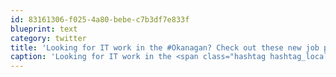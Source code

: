 ```yaml
---
id: 83161306-f025-4a80-bebe-c7b3df7e833f
blueprint: text
category: twitter
title: 'Looking for IT work in the #Okanagan? Check out these new job postings: http://okdg.org/jobs'
caption: 'Looking for IT work in the <span class="hashtag hashtag_local">#<a href="http://tweettemp.darylchymko.ca/?tag=okanagan">Okanagan</a>? Check out these new job postings: http://okdg.org/jobs'
---
```

